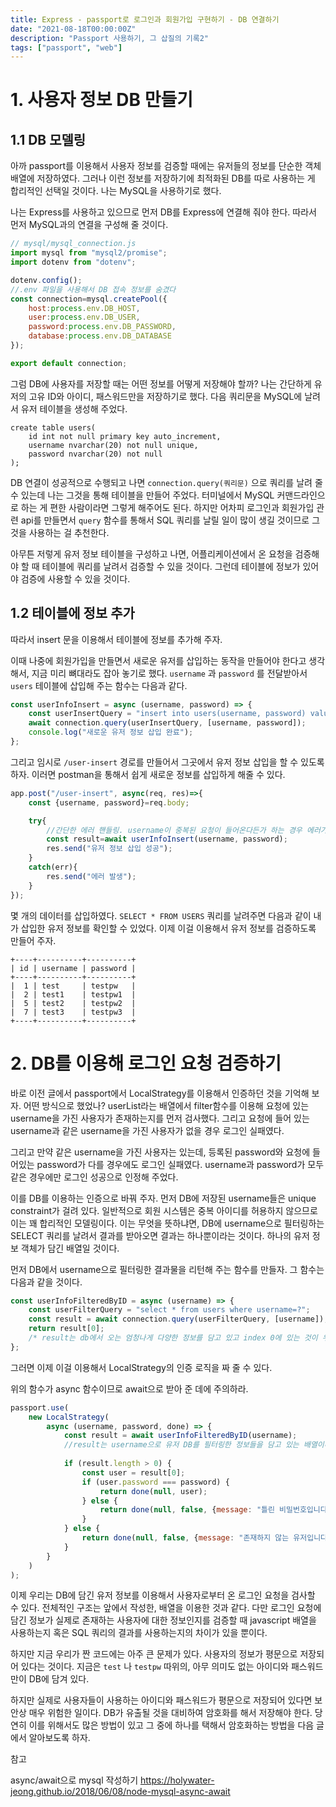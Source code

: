 ```yaml
---
title: Express - passport로 로그인과 회원가입 구현하기 - DB 연결하기
date: "2021-08-18T00:00:00Z"
description: "Passport 사용하기, 그 삽질의 기록2"
tags: ["passport", "web"]
---
```


# 1. 사용자 정보 DB 만들기

## 1.1 DB 모델링

아까 passport를 이용해서 사용자 정보를 검증할 때에는 유저들의 정보를 단순한 객체 배열에 저장하였다. 그러나 이런 정보를 저장하기에 최적화된 DB를 따로 사용하는 게 합리적인 선택일 것이다. 나는 MySQL을 사용하기로 했다.

나는 Express를 사용하고 있으므로 먼저 DB를 Express에 연결해 줘야 한다. 따라서 먼저 MySQL과의 연결을 구성해 줄 것이다.

```javascript
// mysql/mysql_connection.js
import mysql from "mysql2/promise";
import dotenv from "dotenv";

dotenv.config();
//.env 파일을 사용해서 DB 접속 정보를 숨겼다
const connection=mysql.createPool({
    host:process.env.DB_HOST,
    user:process.env.DB_USER,
    password:process.env.DB_PASSWORD,
    database:process.env.DB_DATABASE
});

export default connection;
```

그럼 DB에 사용자를 저장할 때는 어떤 정보를 어떻게 저장해야 할까? 나는 간단하게 유저의 고유 ID와 아이디, 패스워드만을 저장하기로 했다. 다음 쿼리문을 MySQL에 날려서 유저 테이블을 생성해 주었다.

```mysql
create table users(
    id int not null primary key auto_increment,
    username nvarchar(20) not null unique,
    password nvarchar(20) not null
);
```

DB 연결이 성공적으로 수행되고 나면 `connection.query(쿼리문)` 으로 쿼리를 날려 줄 수 있는데 나는 그것을 통해 테이블을 만들어 주었다. 터미널에서 MySQL 커맨드라인으로 하는 게 편한 사람이라면 그렇게 해주어도 된다. 하지만 어차피 로그인과 회원가입 관련 api를 만들면서 `query` 함수를 통해서 SQL 쿼리를 날릴 일이 많이 생길 것이므로 그것을 사용하는 걸 추천한다.

아무튼 저렇게 유저 정보 테이블을 구성하고 나면, 어플리케이션에서 온 요청을 검증해야 할 때 테이블에 쿼리를 날려서 검증할 수 있을 것이다. 그런데 테이블에 정보가 있어야 검증에 사용할 수 있을 것이다. 

## 1.2 테이블에 정보 추가

따라서 insert 문을 이용해서 테이블에 정보를 추가해 주자.

이때 나중에 회원가입을 만들면서 새로운 유저를 삽입하는 동작을 만들어야 한다고 생각해서, 지금 미리 뼈대라도 잡아 놓기로 했다. `username` 과 `password` 를 전달받아서 `users` 테이블에 삽입해 주는 함수는 다음과 같다.

```javascript
const userInfoInsert = async (username, password) => {
    const userInsertQuery = "insert into users(username, password) values(?,?)";
    await connection.query(userInsertQuery, [username, password]);
    console.log("새로운 유저 정보 삽입 완료");
};
```

그리고 임시로 `/user-insert` 경로를 만들어서 그곳에서 유저 정보 삽입을 할 수 있도록 하자. 이러면 postman을 통해서 쉽게 새로운 정보를 삽입하게 해줄 수 있다.

```javascript
app.post("/user-insert", async(req, res)=>{
    const {username, password}=req.body;

    try{
        //간단한 에러 핸들링. username이 중복된 요청이 들어온다든가 하는 경우 에러가 발생함
        const result=await userInfoInsert(username, password);
        res.send("유저 정보 삽입 성공");
    }
    catch(err){
        res.send("에러 발생");
    }
});
```

몇 개의 데이터를 삽입하였다. `SELECT * FROM USERS` 쿼리를 날려주면 다음과 같이 내가 삽입한 유저 정보를 확인할 수 있었다. 이제 이걸 이용해서 유저 정보를 검증하도록 만들어 주자.

```
+----+----------+----------+
| id | username | password |
+----+----------+----------+
|  1 | test     | testpw   |
|  2 | test1    | testpw1  |
|  5 | test2    | testpw2  |
|  7 | test3    | testpw3  |
+----+----------+----------+
```

# 2. DB를 이용해 로그인 요청 검증하기

바로 이전 글에서 passport에서 LocalStrategy를 이용해서 인증하던 것을 기억해 보자. 어떤 방식으로 했었나? userList라는 배열에서 filter함수를 이용해 요청에 있는 username을 가진 사용자가 존재하는지를 먼저 검사했다. 그리고 요청에 들어 있는 username과 같은 username을 가진 사용자가 없을 경우 로그인 실패였다.

그리고 만약 같은 username을 가진 사용자는 있는데, 등록된 password와 요청에 들어있는 password가 다를 경우에도 로그인 실패였다. username과 password가 모두 같은 경우에만 로그인 성공으로 인정해 주었다.

이를 DB를 이용하는 인증으로 바꿔 주자. 먼저 DB에 저장된 username들은 unique constraint가 걸려 있다. 일반적으로 회원 시스템은 중복 아이디를 허용하지 않으므로 이는 꽤 합리적인 모델링이다. 이는 무엇을 뜻하냐면, DB에 username으로 필터링하는 SELECT 쿼리를 날려서 결과를 받아오면 결과는 하나뿐이라는 것이다. 하나의 유저 정보 객체가 담긴 배열일 것이다.

먼저 DB에서 username으로 필터링한 결과물을 리턴해 주는 함수를 만들자. 그 함수는 다음과 같을 것이다. 

```javascript
const userInfoFilteredByID = async (username) => {
    const userFilterQuery = "select * from users where username=?";
    const result = await connection.query(userFilterQuery, [username]);
    return result[0];
    /* result는 db에서 오는 엄청나게 다양한 정보를 담고 있고 index 0에 있는 것이 우리가 원하는 필터링을 한 유저 정보의 배열이다. 단 async 함수이므로 리턴값은 promise 객체에 감싸인 배열이고 이를 받아 줄 때는 await으로 받아 줘야 한다. */
};
```

그러면 이제 이걸 이용해서 LocalStrategy의 인증 로직을 짜 줄 수 있다.

위의 함수가 async 함수이므로 await으로 받아 준 데에 주의하라.

```javascript
passport.use(
    new LocalStrategy(
        async (username, password, done) => {
            const result = await userInfoFilteredByID(username);
			//result는 username으로 유저 DB를 필터링한 정보들을 담고 있는 배열이다
            
            if (result.length > 0) {
                const user = result[0];
                if (user.password === password) {
                    return done(null, user);
                } else {
                    return done(null, false, {message: "틀린 비밀번호입니다"});
                }
            } else {
                return done(null, false, {message: "존재하지 않는 유저입니다"});
            }
        }
    )
);
```

이제 우리는 DB에 담긴 유저 정보를 이용해서 사용자로부터 온 로그인 요청을 검사할 수 있다. 전체적인 구조는 앞에서 작성한, 배열을 이용한 것과 같다. 다만 로그인 요청에 담긴 정보가 실제로 존재하는 사용자에 대한 정보인지를 검증할 때 javascript 배열을 사용하는지 혹은 SQL 쿼리의 결과를 사용하는지의 차이가 있을 뿐이다.



하지만 지금 우리가 짠 코드에는 아주 큰 문제가 있다. 사용자의 정보가 평문으로 저장되어 있다는 것이다. 지금은 `test` 나 `testpw` 따위의, 아무 의미도 없는 아이디와 패스워드만이 DB에 담겨 있다. 

하지만 실제로 사용자들이 사용하는 아이디와 패스워드가 평문으로 저장되어 있다면 보안상 매우 위험한 일이다. DB가 유출될 것을 대비하여 암호화를 해서 저장해야 한다. 당연히 이를 위해서도 많은 방법이 있고 그 중에 하나를 택해서 암호화하는 방법을 다음 글에서 알아보도록 하자.



참고

async/await으로 mysql 작성하기 https://holywater-jeong.github.io/2018/06/08/node-mysql-async-await